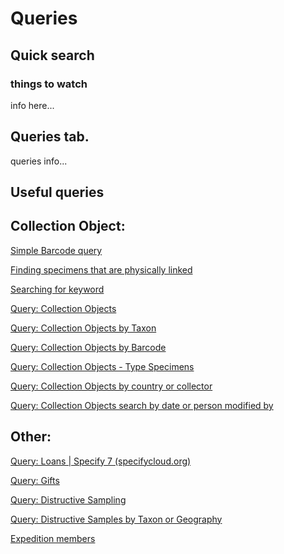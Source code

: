 # Queries
## Quick search


### things to watch
info here...

## Queries tab.  
queries info...

## Useful queries

## Collection Object:
[Simple Barcode query](https://herb-rbge.specifycloud.org/specify/query/155/)

[Finding specimens that are physically linked](https://herb-rbge.specifycloud.org/specify/query/91/)

[Searching for keyword](https://herb-rbge.specifycloud.org/specify/query/92/)

[Query: Collection Objects](https://herb-rbge.specifycloud.org/specify/query/5/)

[Query: Collection Objects by Taxon](https://herb-rbge.specifycloud.org/specify/query/43/)

[Query: Collection Objects by Barcode](https://herb-rbge.specifycloud.org/specify/query/21/)

[Query: Collection Objects - Type Specimens](https://herb-rbge.specifycloud.org/specify/query/10/)

[Query: Collection Objects by country or collector](https://herb-rbge.specifycloud.org/specify/query/8/)

[Query: Collection Objects search by date or person modified by](https://herb-rbge.specifycloud.org/specify/query/9/)

## Other:

[Query: Loans | Specify 7 (specifycloud.org)](https://herb-rbge.specifycloud.org/specify/query/6/)

[Query: Gifts ](https://herb-rbge.specifycloud.org/specify/query/19/)

[Query: Distructive Sampling ](https://herb-rbge.specifycloud.org/specify/query/20/)

[Query: Distructive Samples by Taxon or Geography](https://herb-rbge.specifycloud.org/specify/query/7/)

[Expedition members](https://herb-rbge.specifycloud.org/specify/query/93/)
